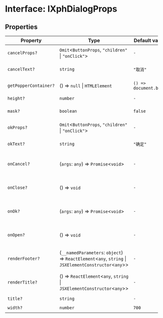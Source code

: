 # Interface: IXphDialogProps

## Properties

| Property | Type | Default value | Description |
| ------ | ------ | ------ | ------ |
| `cancelProps?` | `Omit`\<`ButtonProps`, `"children"` \| `"onClick"`\> | `-` | 取消按钮属性 |
| `cancelText?` | `string` | `"取消"` | 取消按钮文字 |
| `getPopperContainer?` | () => `null` \| `HTMLElement` | `() => document.body` | 挂载弹窗的容器 |
| `height?` | `number` | `-` | 弹窗的高度 |
| `mask?` | `boolean` | `false` | 是否显示遮罩 |
| `okProps?` | `Omit`\<`ButtonProps`, `"children"` \| `"onClick"`\> | `-` | 确定按钮属性 |
| `okText?` | `string` | `"确定"` | 确定按钮文字 |
| `onCancel?` | (`args`: `any`) => `Promise`\<`void`\> | `-` | 点击取消按钮触发该事件 |
| `onClose?` | () => `void` | `-` | 关闭的时候会触发该事件 |
| `onOk?` | (`args`: `any`) => `Promise`\<`void`\> | `-` | 点击确定按钮触发该事件 |
| `onOpen?` | () => `void` | `-` | 打开的时候会触发该事件 |
| `renderFooter?` | (`__namedParameters`: `object`) => `ReactElement`\<`any`, `string` \| `JSXElementConstructor`\<`any`\>\> | `-` | 底部按钮自定义渲染函数 |
| `renderTitle?` | () => `ReactElement`\<`any`, `string` \| `JSXElementConstructor`\<`any`\>\> | `-` | 顶部标题自定义渲染函数 |
| `title?` | `string` | `-` | 弹窗的标题 |
| `width?` | `number` | `700` | 弹窗的宽度 |
